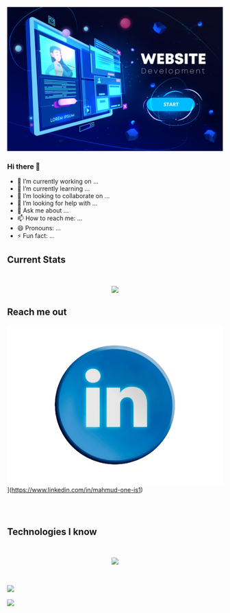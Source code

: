 <a href="linkedin.com/in/mahmud-one-is1">
<img src="https://raw.githubusercontent.com/NobleMahmud/NobleMahmud/main/web1.jpg" />
</a>

### Hi there 👋

- 🔭 I’m currently working on ...
- 🌱 I’m currently learning ...
- 👯 I’m looking to collaborate on ...
- 🤔 I’m looking for help with ...
- 💬 Ask me about ...
- 📫 How to reach me: ...
- 😄 Pronouns: ...
- ⚡ Fun fact: ...

## Current Stats
</br>
<p align="center">
  <img width="60%" src="https://github-readme-streak-stats.herokuapp.com?user=NobleMahmud&theme=react&hide_border=true&background=0D1117&stroke=0D1117&fire=FF4500&sideLabels=00F0FF&currStreakNum=FF4500&ring=FF4500&currStreakLabel=FF1CF7&sideNums=00F0FF" />
</p>

## Reach me out
![LinkedIn](https://raw.githubusercontent.com/NobleMahmud/NobleMahmud/main/linkedin.png)](https://www.linkedin.com/in/mahmud-one-is1)


<br />

<br />

## Technologies I know
</br>
<p align="center">
  <a href="https://skillicons.dev">
    <img src="https://skillicons.dev/icons?i=html,css,tailwind,c,js,figma,firebase,react,vscode,github,nodejs,express,mongodb&perline=6" />
  </a>
</p>

</br>

![](http://github-profile-summary-cards.vercel.app/api/cards/profile-details?username=NobleMahmud&theme=ayu_mirage)

![](http://github-profile-summary-cards.vercel.app/api/cards/repos-per-language?username=NobleMahmud&theme=ayu_mirage)

